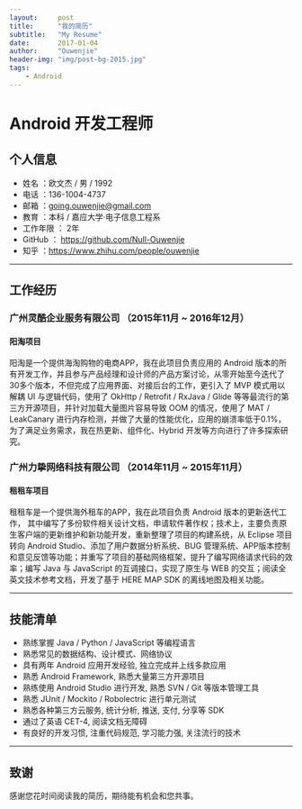 ```yaml
---
layout:     post
title:      "我的简历"
subtitle:   "My Resume"
date:       2017-01-04
author:     "Ouwenjie"
header-img: "img/post-bg-2015.jpg"
tags:
    - Android
---
```


# Android 开发工程师  

## 个人信息   

 - 姓名 ：欧文杰 / 男 / 1992   
 - 电话 ：136-1004-4737  
 - 邮箱 ：going.ouwenjie@gmail.com  
 - 教育 ：本科 / 嘉应大学·电子信息工程系   
 - 工作年限 ： 2年  
 - GitHub ： https://github.com/Null-Ouwenjie  
 - 知乎 ：https://www.zhihu.com/people/ouwenjie    

---  

## 工作经历  

### 广州灵酷企业服务有限公司 （2015年11月 ~ 2016年12月）  

#### 阳淘项目   

阳淘是一个提供海淘购物的电商APP，我在此项目负责应用的 Android 版本的所有开发工作，并且参与产品经理和设计师的产品方案讨论，从零开始至今迭代了30多个版本，不但完成了应用界面、对接后台的工作，更引入了 MVP 模式用以解耦 UI 与逻辑代码，使用了 OkHttp / Retrofit / RxJava / Glide 等等最流行的第三方开源项目，并针对加载大量图片容易导致 OOM 的情况，使用了 MAT / LeakCanary 进行内存检测，并做了大量的性能优化，应用的崩溃率低于0.1%，为了满足业务需求，我在热更新、组件化、Hybrid 开发等方向进行了许多探索研究。   

### 广州力挚网络科技有限公司 （2014年11月 ~ 2015年11月）    

#### 租租车项目   

租租车是一个提供海外租车的APP，我在此项目负责 Android 版本的更新迭代工作， 其中编写了多份软件相关设计文档，申请软件著作权；技术上，主要负责原生客户端的更新维护和新功能开发，重新整理了项目的构建系统，从 Eclipse 项目转向 Android Studio、添加了用户数据分析系统、BUG 管理系统、APP版本控制和意见反馈等功能；并重写了项目的基础网络框架，提升了编写网络请求代码的效率；编写 Java 与 JavaScript 的互调接口，实现了原生与 WEB 的交互；阅读全英文技术参考文档，开发了基于 HERE MAP SDK 的离线地图及相关功能。  

---    

## 技能清单    

- 熟练掌握 Java / Python / JavaScript 等编程语言  
- 熟悉常见的数据结构、设计模式、网络协议  
- 具有两年 Android 应用开发经验, 独立完成并上线多款应用  
- 熟悉 Android Framework, 熟悉大量第三方开源项目   
- 熟练使用 Android Studio 进行开发, 熟悉 SVN / Git 等版本管理工具  
- 熟悉 JUnit / Mockito / Robolectric 进行单元测试  
- 熟悉各种第三方云服务, 统计分析, 推送, 支付, 分享等 SDK  
- 通过了英语 CET-4, 阅读文档无障碍   
- 有良好的开发习惯, 注重代码规范, 学习能力强, 关注流行的技术     

---     

## 致谢   

感谢您花时间阅读我的简历，期待能有机会和您共事。  
